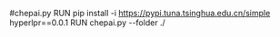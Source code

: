 #chepai.py
    RUN pip install -i https://pypi.tuna.tsinghua.edu.cn/simple hyperlpr==0.0.1
    RUN chepai.py --folder ./ 
